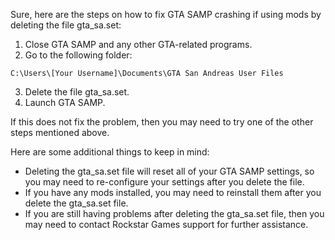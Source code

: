 Sure, here are the steps on how to fix GTA SAMP crashing if using mods by deleting the file gta_sa.set:

1. Close GTA SAMP and any other GTA-related programs.
2. Go to the following folder:

```
C:\Users\[Your Username]\Documents\GTA San Andreas User Files
```

3. Delete the file gta_sa.set.
4. Launch GTA SAMP.

If this does not fix the problem, then you may need to try one of the other steps mentioned above.

Here are some additional things to keep in mind:

* Deleting the gta_sa.set file will reset all of your GTA SAMP settings, so you may need to re-configure your settings after you delete the file.
* If you have any mods installed, you may need to reinstall them after you delete the gta_sa.set file.
* If you are still having problems after deleting the gta_sa.set file, then you may need to contact Rockstar Games support for further assistance.

